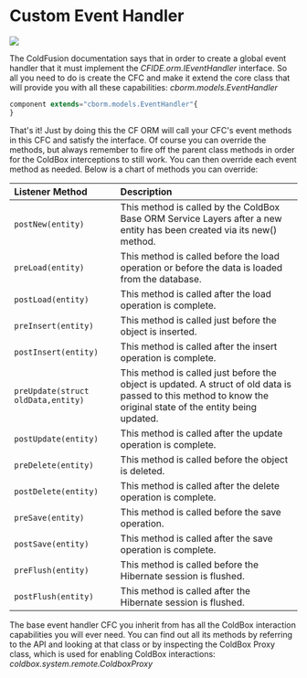 # Custom Event Handler

![](https://raw.githubusercontent.com/wiki/coldbox-modules/cbox-cborm/ORMEventHandler.jpg)

The ColdFusion documentation says that in order to create a global event handler that it must implement the _CFIDE.orm.IEventHandler_ interface. So all you need to do is create the CFC and make it extend the core class that will provide you with all these capabilities: _cborm.models.EventHandler_

```javascript
component extends="cborm.models.EventHandler"{
}
```

That's it! Just by doing this the CF ORM will call your CFC's event methods in this CFC and satisfy the interface. Of course you can override the methods, but always remember to fire off the parent class methods in order for the ColdBox interceptions to still work. You can then override each event method as needed. Below is a chart of methods you can override:

| Listener Method | Description |
| :--- | :--- |
| `postNew(entity)` | This method is called by the ColdBox Base ORM Service Layers after a new entity has been created via its new() method. |
| `preLoad(entity)` | This method is called before the load operation or before the data is loaded from the database. |
| `postLoad(entity)` | This method is called after the load operation is complete. |
| `preInsert(entity)` | This method is called just before the object is inserted. |
| `postInsert(entity)` | This method is called after the insert operation is complete. |
| `preUpdate(struct oldData,entity)` | This method is called just before the object is updated. A struct of old data is passed to this method to know the original state of the entity being updated. |
| `postUpdate(entity)` | This method is called after the update operation is complete. |
| `preDelete(entity)` | This method is called before the object is deleted. |
| `postDelete(entity)` | This method is called after the delete operation is complete. |
| `preSave(entity)` | This method is called before the save operation. |
| `postSave(entity)` | This method is called after the save operation is complete. |
| `preFlush(entity)` | This method is called before the Hibernate session is flushed. |
| `postFlush(entity)` | This method is called after the Hibernate session is flushed. |

The base event handler CFC you inherit from has all the ColdBox interaction capabilities you will ever need. You can find out all its methods by referring to the API and looking at that class or by inspecting the ColdBox Proxy class, which is used for enabling ColdBox interactions: _coldbox.system.remote.ColdboxProxy_
